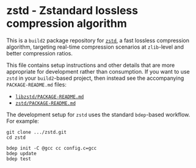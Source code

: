 # zstd - Zstandard lossless compression algorithm

This is a `build2` package repository for [`zstd`](https://https://github.com/facebook/zstd),
a fast lossless compression algorithm, targeting real-time compression
scenarios at `zlib`-level and better compression ratios.

This file contains setup instructions and other details that are more
appropriate for development rather than consumption. If you want to use
`zstd` in your `build2`-based project, then instead see the accompanying
`PACKAGE-README.md` files:

* [`libzstd/PACKAGE-README.md`](libzstd/PACKAGE-README.md)
* [`zstd/PACKAGE-README.md`](zstd/PACKAGE-README.md)

The development setup for `zstd` uses the standard `bdep`-based workflow.
For example:

```
git clone .../zstd.git
cd zstd

bdep init -C @gcc cc config.c=gcc
bdep update
bdep test
```

